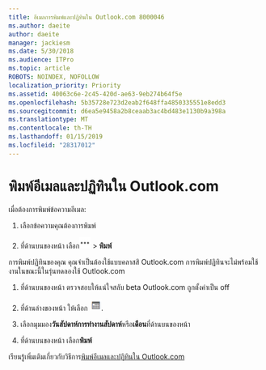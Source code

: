 ```yaml
---
title: อีเมลการพิมพ์และปฏิทินใน Outlook.com 8000046
ms.author: daeite
author: daeite
manager: jackiesm
ms.date: 5/30/2018
ms.audience: ITPro
ms.topic: article
ROBOTS: NOINDEX, NOFOLLOW
localization_priority: Priority
ms.assetid: 40063c6e-2c45-420d-ae63-9eb274b64f5e
ms.openlocfilehash: 5b35728e723d2eab2f648ffa4850335551e8edd3
ms.sourcegitcommit: d6ea5e9458a2b8ceaab3ac4bd483e1130b9a398a
ms.translationtype: MT
ms.contentlocale: th-TH
ms.lasthandoff: 01/15/2019
ms.locfileid: "28317012"
---
```

# <a name="print-email-and-calendars-in-outlookcom"></a>พิมพ์อีเมลและปฏิทินใน Outlook.com

เมื่อต้องการพิมพ์ข้อความอีเมล:
  
1. เลือกข้อความคุณต้องการพิมพ์
    
2. ที่ด้านบนของหน้า เลือก![การกระทำเพิ่มเติม](media/64993e8a-4a62-43b1-aa05-90f5ad4cba54.png) \> **พิมพ์** 
    
การพิมพ์ปฏิทินของคุณ คุณจำเป็นต้องใช้แบบคลาสสิ Outlook.com การพิมพ์ปฏิทินจะไม่พร้อมใช้งานในขณะนี้ในรุ่นทดลองใช้ Outlook.com
  
1. ที่ด้านบนของหน้า ตรวจสอบให้แน่ใจสลับ beta Outlook.com ถูกตั้งค่าเป็น off
    
2. ที่ด้านล่างของหน้า ให้เลือก  ![ปฏิทิน](media/9e1a821a-c32e-4851-a866-342a39ffdca0.png).
    
3. เลือกมุมมอง**วัน****สัปดาห์การทำงาน****สัปดาห์**หรือ**เดือน**ที่ด้านบนของหน้า 
    
4. ที่ด้านบนของหน้า เลือก**พิมพ์** 
    
เรียนรู้เพิ่มเติมเกี่ยวกับวิธีการ[พิมพ์อีเมลและปฏิทินใน Outlook.com](https://go.microsoft.com/fwlink/p/?linkid=2001208&amp;clcid=0x409)
  

